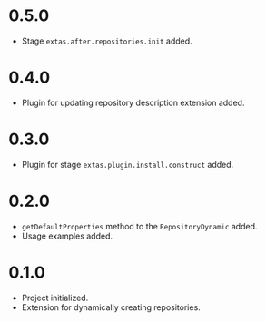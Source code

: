 # 0.5.0

- Stage `extas.after.repositories.init` added.

# 0.4.0

- Plugin for updating repository description extension added. 

# 0.3.0

- Plugin for stage `extas.plugin.install.construct` added.

# 0.2.0

- `getDefaultProperties` method to the `RepositoryDynamic` added.
- Usage examples added.

# 0.1.0

- Project initialized.
- Extension for dynamically creating repositories.